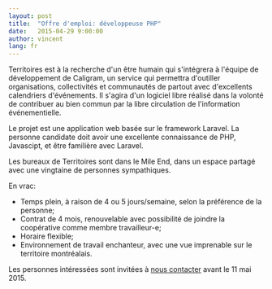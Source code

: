```yaml
---
layout: post
title:  "Offre d'emploi: développeuse PHP"
date:   2015-04-29 9:00:00
author: vincent
lang: fr
---
```


Territoires est à la recherche d'un être humain qui s'intégrera à l'équipe de développement de Caligram, un service qui permettra d'outiller organisations, collectivités et communautés de partout avec d'excellents calendriers d'événements. Il s'agira d'un logiciel libre réalisé dans la volonté de contribuer au bien commun par la libre circulation de l'information événementielle.

Le projet est une application web basée sur le framework Laravel. La personne candidate doit avoir une excellente connaissance de PHP, Javascipt, et être familière avec Laravel.

Les bureaux de Territoires sont dans le Mile End, dans un espace partagé avec une vingtaine de personnes sympathiques.

En vrac:

+ Temps plein, à raison de 4 ou 5 jours/semaine, selon la préférence de la personne;
+ Contrat de 4 mois, renouvelable avec possibilité de joindre la coopérative comme membre travailleur-e;
+ Horaire flexible;
+ Environnement de travail enchanteur, avec une vue imprenable sur le territoire montréalais.

Les personnes intéressées sont invitées à [nous contacter](/contact) avant le 11 mai 2015.
